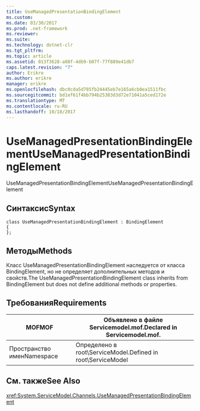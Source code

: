```yaml
---
title: UseManagedPresentationBindingElement
ms.custom: 
ms.date: 03/30/2017
ms.prod: .net-framework
ms.reviewer: 
ms.suite: 
ms.technology: dotnet-clr
ms.tgt_pltfrm: 
ms.topic: article
ms.assetid: 013f3628-a08f-4db9-b07f-77f889e41db7
caps.latest.revision: "7"
author: Erikre
ms.author: erikre
manager: erikre
ms.openlocfilehash: dbc0cda5d785fb24445eb7e165a6cb0ea1511fbc
ms.sourcegitcommit: bd1ef61f4bb794b25383d3d72e71041a5ced172e
ms.translationtype: MT
ms.contentlocale: ru-RU
ms.lasthandoff: 10/18/2017
---
```

# <a name="usemanagedpresentationbindingelement"></a><span data-ttu-id="6dc1c-102">UseManagedPresentationBindingElement</span><span class="sxs-lookup"><span data-stu-id="6dc1c-102">UseManagedPresentationBindingElement</span></span>
<span data-ttu-id="6dc1c-103">UseManagedPresentationBindingElement</span><span class="sxs-lookup"><span data-stu-id="6dc1c-103">UseManagedPresentationBindingElement</span></span>  
  
## <a name="syntax"></a><span data-ttu-id="6dc1c-104">Синтаксис</span><span class="sxs-lookup"><span data-stu-id="6dc1c-104">Syntax</span></span>  
  
```  
class UseManagedPresentationBindingElement : BindingElement  
{  
};  
```  
  
## <a name="methods"></a><span data-ttu-id="6dc1c-105">Методы</span><span class="sxs-lookup"><span data-stu-id="6dc1c-105">Methods</span></span>  
 <span data-ttu-id="6dc1c-106">Класс UseManagedPresentationBindingElement наследуется от класса BindingElement, но не определяет дополнительных методов и свойств.</span><span class="sxs-lookup"><span data-stu-id="6dc1c-106">The UseManagedPresentationBindingElement class inherits from BindingElement but does not define additional methods or properties.</span></span>  
  
## <a name="requirements"></a><span data-ttu-id="6dc1c-107">Требования</span><span class="sxs-lookup"><span data-stu-id="6dc1c-107">Requirements</span></span>  
  
|<span data-ttu-id="6dc1c-108">MOF</span><span class="sxs-lookup"><span data-stu-id="6dc1c-108">MOF</span></span>|<span data-ttu-id="6dc1c-109">Объявлено в файле Servicemodel.mof.</span><span class="sxs-lookup"><span data-stu-id="6dc1c-109">Declared in Servicemodel.mof.</span></span>|  
|---------|-----------------------------------|  
|<span data-ttu-id="6dc1c-110">Пространство имен</span><span class="sxs-lookup"><span data-stu-id="6dc1c-110">Namespace</span></span>|<span data-ttu-id="6dc1c-111">Определено в root\ServiceModel.</span><span class="sxs-lookup"><span data-stu-id="6dc1c-111">Defined in root\ServiceModel</span></span>|  
  
## <a name="see-also"></a><span data-ttu-id="6dc1c-112">См. также</span><span class="sxs-lookup"><span data-stu-id="6dc1c-112">See Also</span></span>  
 <xref:System.ServiceModel.Channels.UseManagedPresentationBindingElement>
